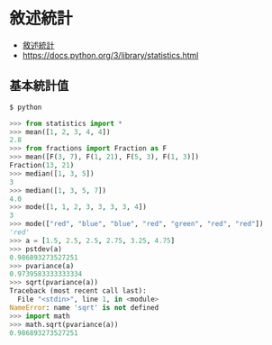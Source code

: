 # 敘述統計

* [敘述統計](https://zh.wikipedia.org/zh-tw/%E6%8F%8F%E8%BF%B0%E7%BB%9F%E8%AE%A1%E5%AD%A6)
* https://docs.python.org/3/library/statistics.html

## 基本統計值

```py
$ python

>>> from statistics import *
>>> mean([1, 2, 3, 4, 4])
2.8
>>> from fractions import Fraction as F
>>> mean([F(3, 7), F(1, 21), F(5, 3), F(1, 3)])
Fraction(13, 21)
>>> median([1, 3, 5])
3
>>> median([1, 3, 5, 7])
4.0
>>> mode([1, 1, 2, 3, 3, 3, 3, 4])
3
>>> mode(["red", "blue", "blue", "red", "green", "red", "red"])
'red'
>>> a = [1.5, 2.5, 2.5, 2.75, 3.25, 4.75] 
>>> pstdev(a)                                 
0.986893273527251
>>> pvariance(a)
0.9739583333333334
>>> sqrt(pvariance(a))
Traceback (most recent call last):
  File "<stdin>", line 1, in <module>
NameError: name 'sqrt' is not defined
>>> import math
>>> math.sqrt(pvariance(a))
0.986893273527251
```

